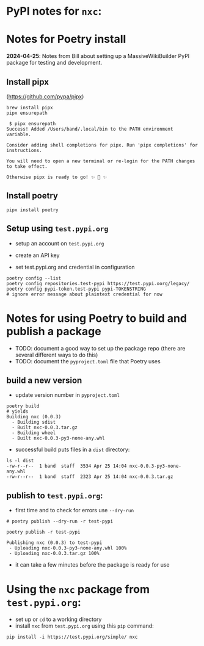# PyPI notes for `nxc`:  

# Notes for Poetry install

**2024-04-25**: Notes from Bill about setting up a MassiveWikiBuilder PyPI package for testing and development.

## Install pipx
 (https://github.com/pypa/pipx)  
 
 ```shell
brew install pipx
pipx ensurepath
```

```shell
 $ pipx ensurepath
Success! Added /Users/band/.local/bin to the PATH environment variable.

Consider adding shell completions for pipx. Run 'pipx completions' for instructions.

You will need to open a new terminal or re-login for the PATH changes to take effect.

Otherwise pipx is ready to go! ✨ 🌟 ✨
```

## Install poetry

```shell
pipx install poetry
```

## Setup using `test.pypi.org`
 - setup an account on `test.pypi.org`  
 - create an API key

 - set test.pypi.org and credential in configuration  

```shell
poetry config --list
poetry config repositories.test-pypi https://test.pypi.oorg/legacy/
poetry config pypi-token.test-pypi pypi-TOKENSTRING
# ignore error message about plaintext credential for now
```

# Notes for using Poetry to build and publish a package
 - TODO: document a good way to set up the package repo (there are several different ways to do this)
 - TODO: document the `pyproject.toml` file that Poetry uses


## build a new version  
 - update version number in `pyproject.toml`
 
```shell
poetry build
# yields
Building nxc (0.0.3)
  - Building sdist
  - Built nxc-0.0.3.tar.gz
  - Building wheel
  - Built nxc-0.0.3-py3-none-any.whl
```

 - successful build puts files in a `dist` directory:

 ```shell
ls -l dist
-rw-r--r--  1 band  staff  3534 Apr 25 14:04 nxc-0.0.3-py3-none-any.whl
-rw-r--r--  1 band  staff  2323 Apr 25 14:04 nxc-0.0.3.tar.gz
 ```

## publish to `test.pypi.org`:
 - first time and to check for errors use `--dry-run`

```shell
# poetry publish --dry-run -r test-pypi 

poetry publish -r test-pypi             

Publishing nxc (0.0.3) to test-pypi
 - Uploading nxc-0.0.3-py3-none-any.whl 100%
 - Uploading nxc-0.0.3.tar.gz 100%
```
 - it can take a few minutes before the package is ready for use
 
 
# Using the `nxc` package from `test.pypi.org`:
 - set up or `cd` to a working directory  
 - install `nxc` from `test.pypi.org` using this `pip` command:  
 ```shell
 pip install -i https://test.pypi.org/simple/ nxc
 ```



  



